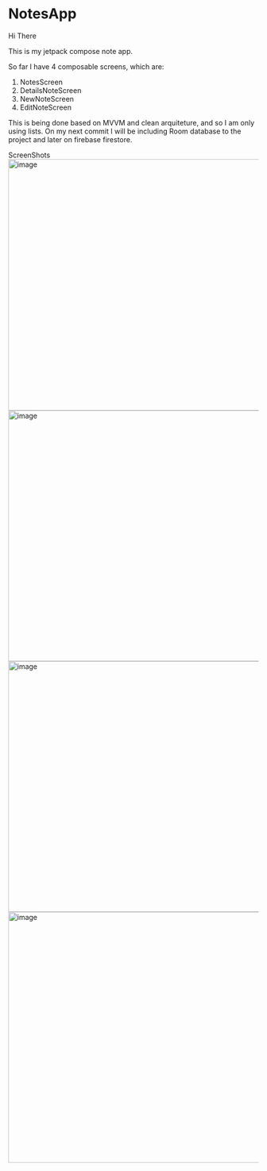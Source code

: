 # NotesApp

Hi There

This is my jetpack compose note app.


So far I have 4 composable screens, which are:
1. NotesScreen
2. DetailsNoteScreen
3. NewNoteScreen
4. EditNoteScreen

This is being done based on MVVM and clean arquiteture, and so I am only using lists. On my next commit I will be including Room database to the project and later on firebase firestore.


ScreenShots
<img width="506" alt="image" src="https://github.com/MErnesto99/NotesApp/assets/79359430/873e8299-3e93-4fd7-8abb-f5a825e3f076"> 
<img width="505" alt="image" src="https://github.com/MErnesto99/NotesApp/assets/79359430/93a9ccce-e69a-468a-81ef-9c1ee001f0bd">
<img width="505" alt="image" src="https://github.com/MErnesto99/NotesApp/assets/79359430/0ad66800-99ce-462f-8706-ef135dbb0d05">
<img width="505" alt="image" src="https://github.com/MErnesto99/NotesApp/assets/79359430/10fe9291-a9d7-4966-ae21-060d3356457d">

